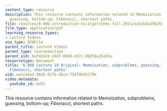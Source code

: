 ```yaml
---
content_type: resource
description: This resource contains information related to Memoization, subproblems,
  guessing, bottom-up; Fibonacci, shortest paths.
file: /courses/6-006-introduction-to-algorithms-fall-2011/ea1cb4a29625017bdbcaf2dfd61b179e_MIT6_006F11_lec19_orig.pdf
file_type: application/pdf
learning_resource_types:
- Lecture Videos
ocw_type: OCWFile
parent_title: Lecture Videos
parent_type: CourseSection
parent_uid: 6af424cb-24d7-0b69-cb7c-86df8a25a92a
resourcetype: Document
title: '6.006 Lecture 19 Original: Memoization, subproblems, guessing, bottom-up;
  Fibonacci, shortest paths'
uid: ea1cb4a2-9625-017b-dbca-f2dfd61b179e
video_metadata:
  youtube_id: null
---
```

This resource contains information related to Memoization, subproblems, guessing, bottom-up; Fibonacci, shortest paths.

